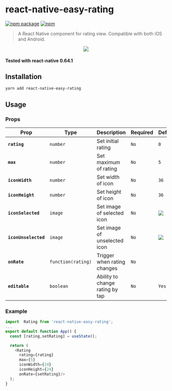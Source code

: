 # react-native-easy-rating
[![npm package](https://img.shields.io/npm/v/react-native-easy-rating.svg?style=flat-square)](https://www.npmjs.org/package/react-native-easy-rating)
[![npm](https://img.shields.io/npm/dm/react-native-easy-rating.svg)](https://www.npmjs.com/package/react-native-easy-rating)

> A React Native component for rating view. Compatible with both iOS and Android.
<p align="center">
  <img src="./assets/demo_image_1.png"/>
</p>

#### Tested with react-native 0.64.1

## Installation

```sh
yarn add react-native-easy-rating
```


## Usage

### Props

| Prop | Type | Description | Required | Default |
|---|---|---|---|---|
|**`rating`**|`number`|Set initial rating|`No`|`0`|
|**`max`**|`number`|Set maximum of rating|`No`|`5`|
|**`iconWidth`**|`number`|Set width of icon|`No`|`36`|
|**`iconHeight`**|`number`|Set height of icon|`No`|`36`|
|**`iconSelected`**|`image`|Set image of selected icon|`No`|<img src="./images/icon_star_selected.png"/>|
|**`iconUnselected`**|`image`|Set image of unselected icon|`No`|<img src="./images/icon_star_unselected.png"/>|
|**`onRate`**|`function(rating)`|Trigger when rating changes|`No`||
|**`editable`**|`boolean`|Ability to change rating by tap|`No`|`Yes`|

### Example

```js
import  Rating from 'react-native-easy-rating';
...
export default function App() {
  const [rating,setRating] = useState();

  return (
    <Rating
      rating={rating}
      max={5}
      iconWidth={24}
      iconHeight={24}
      onRate={setRating}/>
  );
}
```
